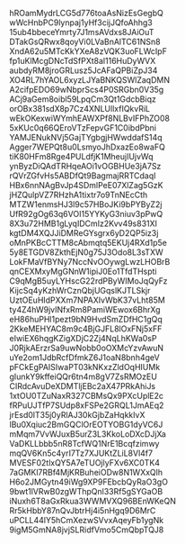 hROamMydrLCG5d776toaAsNizEsGegbQ
wWcHnbPC9lynpaj1yHf3cijJQfoAhhg3
15ub4bbeceYmrty7J1msAVdxs8JAiOuT
DTakGsQRwx8qoyVi0LVaBnAlTC61NSn8
XndA62u5MTcKkYXeA8zVQK3uoFLWcIpF
fp1uKlMcgDNcTdSfPXt8al116HuDyWVX
aubdyRM8jroGRLusz5JcAFaQPBiZpJ34
XO4RL7hYAOL6xyzLJYaBNKQSWlZaqDMN
A2cifpEDO69wNbprScs4P0SRGbn0V35g
ACj9aGem8oibl59LpqCm3Qt1GdcbBiqz
orOBx381sdX8p7Cz4XNLUllxfIQkvRiL
wEkOKexwiWYmhEAWXPf8NLBvIFPhZO08
5xKUc0q66QEroVTzFepvGF1C0ibdPbni
YAMJENukNVj5GajTYgbgjHWwddafS14q
Agger7WEPQt8u0LsmyoJhDxazEo8waFQ
tiK80HFm8Rge4PULdfjK1MheujIUjvWq
ynByzDiQAdTRHqeAOi1vOGBHUe3jA7Sz
rQVrZGfvHs5ABDfQt9BagmajRRTCdaqI
HBx6nnNAgBvJp4SDmlPeE07XlZag5GzK
jHZQulpVZ7RHzhA1tixtr7o9TnNEcCth
MTZW1enmsHJ3l9c57HBoJKi9bPYByZ2j
UfR92gOg63q6VOI15YYKyG3niuv3pPwQ
8X3u72HMB1gLyqIDCmIz2Kvv49s831XI
kgtDM4XQJJiDMReGYsgrx6yD2QP5iz3j
oMnPKBcCTTM8cAbmqtq5EKUj4RXd1p5e
5y8ETGDV8ZkthEjN0g75J3Odo8L3sTXW
LokFMaVfBYNy7NccNvOOywgLwzLHOBrB
qnCEXMxyMgGNnW1ipiJ0Eo1TfdTHspti
C9qMgB5uyLYHscG22rdPByWIMoJqQyFz
KijcSq4yKzhWrCznQbjUGqslKJTLSkjr
UztOEuHIdPXXm7NPAXIvWbK37vLht85M
ty4Z4hW9jvINfxRm8PamiWEwox6BhrXg
eH86huPHl1pezt9bN9HvdSmZDfHC1gQq
2KkeMEHYAC8m9c4BjGJFL8lOxFNj5xFF
eIwiEX6hqgKZigXDjC2Zj4NqLhKWa0sP
J0RjkAErzrSa9uwNobb0oOXMcYzvAwuN
uYe2om1JdbRcfDfmkZ6J1oaN8bnh4geV
pFCkEgPAISIwaPT03kNKxzZldOqHIUMk
gIunkY9kffeiQQr6tn4m8gV7ZsRMOzEU
CIRdcAvuDeXDMTljEBc2aX47PRkAhiJs
1xtOU0TZuNaxR327CBMsQx9PXcUplE2c
fRPuUJTfP7SUdp8xFSPe2GRQL1JmAEq2
jrEsd0lT35j0yRlAJ30kGjbZaHqkkIvX
lBu0Xqiuc2BmGQClOrEOTYOBG1dyVC6J
mMqm7VvWJuxB5urZ3L3KkoLoDXcDJjXa
VaDKLLbbb5nR8TcfWQ1NrE1Bcqfzimwy
mqQV6Kn5c4yrI7Tz7XJUKtZLiL8Vl4f7
MVESF02tlxQY5A7eTUOjlyFXv6XC0TK4
7aGMKl7RBf4MjKRBuheiODw8N1WXxQlh
H6o2JMGytn49iWg9XP9FEbcbQyRaO3gO
9bwt1lVRwB0zgWThpQnl33Rf5gSYGaOB
iNuxh6T8aGxRkua3WWMVXQ96BEnWKeQN
Rr5kHbbY87nQvJbtrHj4i5nHgq9D6MrC
uPCLL44lY5hCmXezwSVvxAqeyFb1ygNk
9igM5GmNA8jvjSLRidfVmo5CmQbpTQJ8
